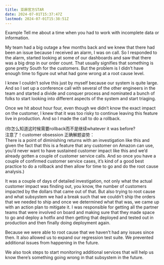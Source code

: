 ```yaml
---
title: 亚麻官方STAR
date: 2024-07-01T15:37:47Z
lastmod: 2024-07-01T15:38:51Z
---
```

Example Tell me about a time when you had to work with incomplete data or information.

My team had a big outage a few months back and we knew that there had been an issue because I received an alarm, I was on call. So I responded to the alarm, started looking at some of our dashboards and saw that there was a big drop in our order count. That usually signifies that something is gone pretty South for the customers. But the problem is I didn’t have enough time to figure out what had gone wrong at a root cause level.

I knew I couldn’t solve this just by myself because our system is quite large. And so I set up a conference call with several of the other engineers in the team and started a divide and conquer process and nominated a bunch of folks to start looking into different aspects of the system and start triaging.

Once we hit about hour four, even though we didn’t know the exact impact on the customer, I knew that it was too risky to continue leaving this feature live in production. And so I made the call to do a rollback.

(你怎么知道这时候需要rollback而不是继续whatever it was before?  
注意了！customer obsession 正确解题姿势：  
There is a point of diminishing returns with an investigation like this and given the fact that this is a feature that any customer on Amazon can use, you’d never want to have sustained customer impact like this and we’d already gotten a couple of customer service calls. And so once you have a couple of confirmed customer service cases, it’s kind of a good best practice to do a rollback and then allow for time to go and do the root cause analysis.)

It was a couple of days of detailed investigation, not only what the actual customer impact was finding out, you know, the number of customers impacted by the dollars that came out of that. But also trying to root cause and what subsystem we had a break such that we couldn’t ship the orders that we needed to ship and once we determined what that was, we came up with an action plan to mitigate it. I was responsible for getting all the partner teams that were involved on board and making sure that they made space to go and deploy a hotfix and then getting that deployed and tested out in production and then finally doing deployment again.

Because we were able to root cause that we haven’t had any issues since then. It also allowed us to expand our regression test suite. We prevented additional issues from happening in the future.

We also took steps to start monitoring additional services that will help us know there’s something going wrong in that subsystem in the future.
